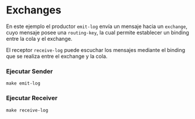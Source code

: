 # Exchanges

En este ejemplo el productor ```emit-log``` envía un mensaje hacia un ```exchange```, cuyo mensaje posee una ```routing-key```, la cual permite establecer un binding entre la cola y el exchange.  

El receptor ```receive-log``` puede escuchar los mensajes mediante el binding que se realiza entre el exchange y la cola.

### Ejecutar Sender

```
make emit-log
```

### Ejecutar Receiver

```
make receive-log
```